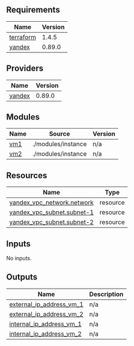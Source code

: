 ## Requirements

| Name | Version |
|------|---------|
| <a name="requirement_terraform"></a> [terraform](#requirement\_terraform) | 1.4.5 |
| <a name="requirement_yandex"></a> [yandex](#requirement\_yandex) | 0.89.0 |

## Providers

| Name | Version |
|------|---------|
| <a name="provider_yandex"></a> [yandex](#provider\_yandex) | 0.89.0 |

## Modules

| Name | Source | Version |
|------|--------|---------|
| <a name="module_vm1"></a> [vm1](#module\_vm1) | ./modules/instance | n/a |
| <a name="module_vm2"></a> [vm2](#module\_vm2) | ./modules/instance | n/a |

## Resources

| Name | Type |
|------|------|
| [yandex_vpc_network.network](https://registry.terraform.io/providers/yandex-cloud/yandex/0.89.0/docs/resources/vpc_network) | resource |
| [yandex_vpc_subnet.subnet-1](https://registry.terraform.io/providers/yandex-cloud/yandex/0.89.0/docs/resources/vpc_subnet) | resource |
| [yandex_vpc_subnet.subnet-2](https://registry.terraform.io/providers/yandex-cloud/yandex/0.89.0/docs/resources/vpc_subnet) | resource |

## Inputs

No inputs.

## Outputs

| Name | Description |
|------|-------------|
| <a name="output_external_ip_address_vm_1"></a> [external\_ip\_address\_vm\_1](#output\_external\_ip\_address\_vm\_1) | n/a |
| <a name="output_external_ip_address_vm_2"></a> [external\_ip\_address\_vm\_2](#output\_external\_ip\_address\_vm\_2) | n/a |
| <a name="output_internal_ip_address_vm_1"></a> [internal\_ip\_address\_vm\_1](#output\_internal\_ip\_address\_vm\_1) | n/a |
| <a name="output_internal_ip_address_vm_2"></a> [internal\_ip\_address\_vm\_2](#output\_internal\_ip\_address\_vm\_2) | n/a |

